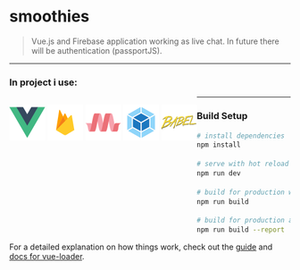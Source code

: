 # smoothies

> Vue.js and Firebase application working as live chat.
> In future there will be authentication (passportJS).

---

### In project i use:

<p style="float: left">
<img src="./icons/vuejs.png" alt="Vue.js" width="64" style="display: inline">
<img src="./icons/firebase.png" alt="Firebase" width="64" style="display: inline">
<img src="./icons/materializecss.png" alt="MaterializeCSS" width="64" style="display: inline">
<img src="./icons/webpack.png" alt="webpack" width="64" style="display: inline">
<img src="./icons/babel.png" alt="babel" width="64" style="display: inline">
</p>

---

### Build Setup

```bash
# install dependencies
npm install

# serve with hot reload at localhost:8080
npm run dev

# build for production with minification
npm run build

# build for production and view the bundle analyzer report
npm run build --report
```

For a detailed explanation on how things work, check out the [guide](http://vuejs-templates.github.io/webpack/) and [docs for vue-loader](http://vuejs.github.io/vue-loader).
